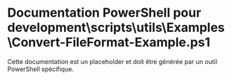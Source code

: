 # Documentation PowerShell pour development\scripts\utils\Examples\Convert-FileFormat-Example.ps1

Cette documentation est un placeholder et doit être générée par un outil PowerShell spécifique.
